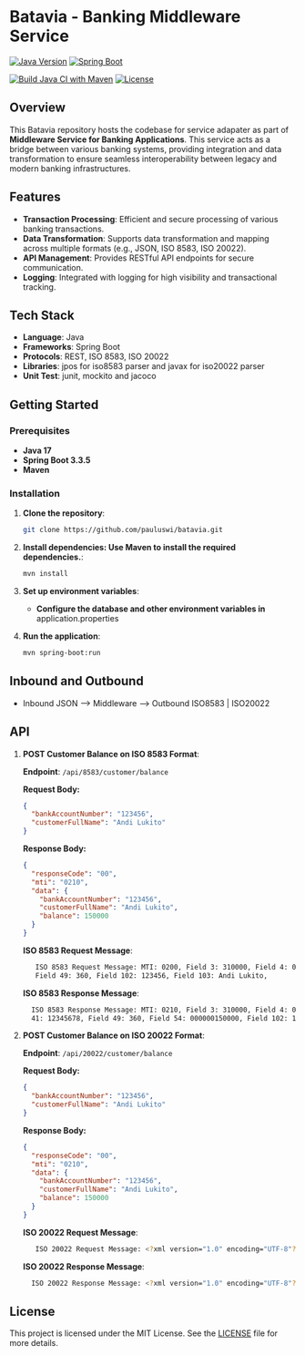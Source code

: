 # Batavia - Banking Middleware Service


[![Java Version](https://img.shields.io/badge/Java-17-blue)](https://www.oracle.com/java/)
[![Spring Boot](https://img.shields.io/badge/Spring%20Boot-3.3.5-brightgreen)](https://spring.io/projects/spring-boot)


[![Build Java CI with Maven](https://github.com/pauluswi/batavia/actions/workflows/maven.yml/badge.svg?branch=main)](https://github.com/pauluswi/batavia/actions/workflows/maven.yml)
[![License](https://img.shields.io/badge/license-MIT-green)](LICENSE)



## Overview
This Batavia repository hosts the codebase for service adapater as part of **Middleware Service for Banking Applications**. 
This service acts as a bridge between various banking systems, providing integration and data transformation to ensure seamless interoperability between legacy and modern banking infrastructures.

## Features
- **Transaction Processing**: Efficient and secure processing of various banking transactions.
- **Data Transformation**: Supports data transformation and mapping across multiple formats (e.g., JSON, ISO 8583, ISO 20022).
- **API Management**: Provides RESTful API endpoints for secure communication.
- **Logging**: Integrated with logging for high visibility and transactional tracking.

## Tech Stack
- **Language**: Java
- **Frameworks**: Spring Boot
- **Protocols**: REST, ISO 8583, ISO 20022
- **Libraries**: jpos for iso8583 parser and javax for iso20022 parser
- **Unit Test**: junit, mockito and jacoco

## Getting Started

### Prerequisites
- **Java 17**
- **Spring Boot 3.3.5**
- **Maven**

### Installation

1. **Clone the repository**:
   ```bash
   git clone https://github.com/pauluswi/batavia.git
   ```
2. **Install dependencies: Use Maven to install the required dependencies.**:
   ```bash
   mvn install
   ```
3. **Set up environment variables**:
   - **Configure the database and other environment variables in** application.properties
     
4. **Run the application**:
   ```bash
   mvn spring-boot:run
   ```

## Inbound and Outbound

- Inbound JSON   -->   Middleware   -->   Outbound ISO8583 | ISO20022

## API

1. **POST Customer Balance on ISO 8583 Format**:

   **Endpoint**: `/api/8583/customer/balance`

   **Request Body:**

   ```json
   {
     "bankAccountNumber": "123456",
     "customerFullName": "Andi Lukito"
   }
   ```

   **Response Body:**

   ```json
   {
     "responseCode": "00",
     "mti": "0210",
     "data": {
       "bankAccountNumber": "123456",
       "customerFullName": "Andi Lukito",
       "balance": 150000
     }
   }
   ```

   **ISO 8583 Request Message**:
   ```bash
      ISO 8583 Request Message: MTI: 0200, Field 3: 310000, Field 4: 000000000000, Field 7: 1111241830, Field 11: 123456, Field 41: 12345678, 
      Field 49: 360, Field 102: 123456, Field 103: Andi Lukito, 
   ```

   **ISO 8583 Response Message**:
   ```bash
     ISO 8583 Response Message: MTI: 0210, Field 3: 310000, Field 4: 000000000000, Field 7: 1111241830, Field 11: 123456, Field 39: 00, Field 
     41: 12345678, Field 49: 360, Field 54: 000000150000, Field 102: 123456, Field 103: Andi Lukito, 
   ```

2. **POST Customer Balance on ISO 20022 Format**:

   **Endpoint**: `/api/20022/customer/balance`

   **Request Body:**

   ```json
   {
     "bankAccountNumber": "123456",
     "customerFullName": "Andi Lukito"
   }
   ```

   **Response Body:**

   ```json
   {
     "responseCode": "00",
     "mti": "0210",
     "data": {
       "bankAccountNumber": "123456",
       "customerFullName": "Andi Lukito",
       "balance": 150000
     }
   }
   ```

   **ISO 20022 Request Message**:
   ```bash
      ISO 20022 Request Message: <?xml version="1.0" encoding="UTF-8"?><Document xmlns="urn:iso:std:iso:20022:tech:xsd:pain.001.001.03"><CstmrCdtTrfInitn><GrpHdr><MsgId>msg123456</MsgId><CreDtTm>2024-01-01T12:00:00</CreDtTm></GrpHdr><PmtInf><Dbtr><Nm>Andi Lukito</Nm></Dbtr><DbtrAcct><Id><Othr><Id>123456</Id></Othr></Id></DbtrAcct></PmtInf></CstmrCdtTrfInitn></Document> 
   ```

   **ISO 20022 Response Message**:
   ```bash
     ISO 20022 Response Message: <?xml version="1.0" encoding="UTF-8"?><Document xmlns="urn:iso:std:iso:20022:tech:xsd:pain.001.001.03"><CstmrCdtTrfInitn><GrpHdr><MsgId>msg123456</MsgId><CreDtTm>2024-01-01T12:00:00</CreDtTm></GrpHdr><PmtInf><DbtrAcct><Id><Othr><Id>123456</Id></Othr></Id></DbtrAcct></PmtInf><Bal><Amt Ccy="USD">1500.00</Amt></Bal><AcctInf><CIF>111</CIF><Name>Andi Lukito</Name></AcctInf></CstmrCdtTrfInitn></Document>
   ```

## License
This project is licensed under the MIT License. See the [LICENSE](./LICENSE) file for more details.


